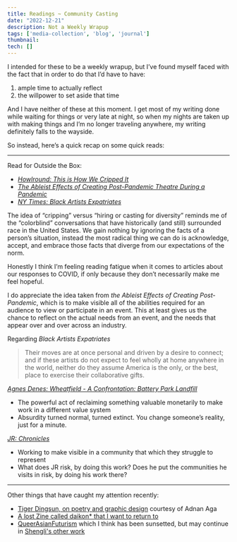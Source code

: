 ```yaml
---
title: Readings ~ Community Casting
date: "2022-12-21"
description: Not a Weekly Wrapup
tags: ['media-collection', 'blog', 'journal']
thumbnail:
tech: []
---
```

I intended for these to be a weekly wrapup, but I’ve found myself faced with the fact that in order to do that I’d have to have:

1. ample time to actually reflect
2. the willpower to set aside that time

And I have neither of these at this moment. I get most of my writing done while waiting for things or very late at night, so when my nights are taken up with making things and I’m no longer traveling anywhere, my writing definitely falls to the wayside.

So instead, here’s a quick recap on some quick reads:

---

Read for Outside the Box:

- *[Howlround: This is How We Cripped It](https://howlround.com/how-we-cripped-it)*
- *[The Ableist Effects of Creating Post-Pandemic Theatre During a Pandemic](https://howlround.com/ableist-effects-creating-post-pandemic-theatre-during-pandemic)*
- *[NY Times: Black Artists Expatriates](https://www.nytimes.com/2021/08/20/t-magazine/black-artists-expatriates.html)*

The idea of “cripping” versus “hiring or casting for diversity” reminds me of the “colorblind” conversations that have historically (and still) surrounded race in the United States. We gain nothing by ignoring the facts of a person’s situation, instead the most radical thing we can do is acknowledge, accept, and embrace those facts that diverge from our expectations of the norm.

Honestly I think I’m feeling reading fatigue when it comes to articles about our responses to COVID, if only because they don’t necessarily make me feel hopeful.

I do appreciate the idea taken from *the Ableist Effects of Creating Post-Pandemic*, which is to make visible all of the abilities required for an audience to view or participate in an event. This at least gives us the chance to reflect on the actual needs from an event, and the needs that appear over and over across an industry.

Regarding *Black Artists Expatriates*

> Their moves are at once personal and driven by a desire to connect; and if these artists do not expect to feel wholly at home anywhere in the world, neither do they assume America is the only, or the best, place to exercise their collaborative gifts.
>

*[Agnes Denes: Wheatfield - A Confrontation: Battery Park Landfill](http://www.agnesdenesstudio.com/works7.html)*

- The powerful act of reclaiming something valuable monetarily to make work in a different value system
- Absurdity turned normal, turned extinct. You change someone’s reality, just for a minute.

*[JR: Chronicles](https://www.brooklynmuseum.org/exhibitions/jr_chronicles)*

- Working to make visible in a community that which they struggle to represent
- What does JR risk, by doing this work? Does he put the communities he visits in risk, by doing his work there?

---

Other things that have caught my attention recently:
- [Tiger Dingsun, on poetry and graphic design](https://www.itsnicethat.com/articles/tiger-dingsun-graphic-design-120321?utm_medium=social&utm_campaign=intsocial) courtesy of Adnan Aga
- [A lost Zine called daikon* that I want to return to](https://daikon.co.uk)
- [QueerAsianFuturism](https://queerasianfuturism.netlify.app) which I think has been sunsetted, but may continue in [Shengli's other work](https://mediations.netlify.app)
